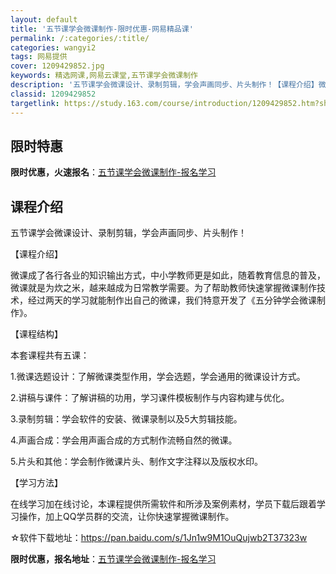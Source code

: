 ```yaml
---
layout: default
title: '五节课学会微课制作-限时优惠-网易精品课'
permalink: /:categories/:title/
categories: wangyi2
tags: 网易提供
cover: 1209429852.jpg
keywords: 精选网课,网易云课堂,五节课学会微课制作
description: '五节课学会微课设计、录制剪辑，学会声画同步、片头制作！【课程介绍】微课成了各行各业的知识输出方式，中小学教师更是如此，随'
classid: 1209429852
targetlink: https://study.163.com/course/introduction/1209429852.htm?share=1&shareId=1025206652&utm_campaign=share&utm_medium=iphoneShare&utm_source=&utm_u=1025206652
---
```


## 限时特惠

**限时优惠，火速报名**：[五节课学会微课制作-报名学习](https://study.163.com/course/introduction/1209429852.htm?share=1&shareId=1025206652&utm_campaign=share&utm_medium=iphoneShare&utm_source=&utm_u=1025206652)

## 课程介绍

五节课学会微课设计、录制剪辑，学会声画同步、片头制作！

【课程介绍】

微课成了各行各业的知识输出方式，中小学教师更是如此，随着教育信息的普及，微课就是为炊之米，越来越成为日常教学需要。为了帮助教师快速掌握微课制作技术，经过两天的学习就能制作出自己的微课，我们特意开发了《五分钟学会微课制作》。

【课程结构】

本套课程共有五课：

1.微课选题设计：了解微课类型作用，学会选题，学会通用的微课设计方式。

2.讲稿与课件：了解讲稿的功用，学习课件模板制作与内容构建与优化。

3.录制剪辑：学会软件的安装、微课录制以及5大剪辑技能。

4.声画合成：学会用声画合成的方式制作流畅自然的微课。

5.片头和其他：学会制作微课片头、制作文字注释以及版权水印。

【学习方法】

在线学习加在线讨论，本课程提供所需软件和所涉及案例素材，学员下载后跟着学习操作，加上QQ学员群的交流，让你快速掌握微课制作。

☆软件下载地址：https://pan.baidu.com/s/1Jn1w9M1OuQujwb2T37323w

**限时优惠，报名地址**：[五节课学会微课制作-报名学习](https://study.163.com/course/introduction/1209429852.htm?share=1&shareId=1025206652&utm_campaign=share&utm_medium=iphoneShare&utm_source=&utm_u=1025206652)

